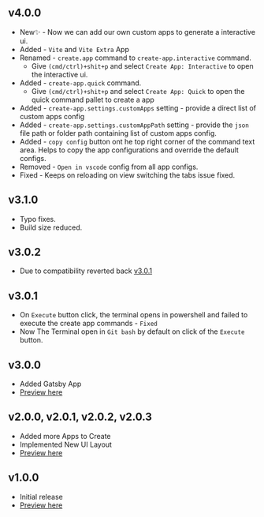 ## v4.0.0

- New✨ - Now we can add our own custom apps to generate a interactive ui.
- Added - `Vite` and `Vite Extra` App
- Renamed - `create.app` command to `create-app.interactive` command.
  - Give `(cmd/ctrl)+shit+p` and select `Create App: Interactive` to open the interactive ui.
- Added - `create-app.quick` command.
  - Give `(cmd/ctrl)+shit+p` and select `Create App: Quick` to open the quick command pallet to create a app
- Added - `create-app.settings.customApps` setting - provide a direct list of custom apps config
- Added - `create-app.settings.customAppPath` setting - provide the `json` file path or folder path containing list of custom apps config.
- Added - `copy config` button ont he top right corner of the command text area. Helps to copy the app configurations and override the default configs.
- Removed - `Open in vscode` config from all app configs.
- Fixed - Keeps on reloading on view switching the tabs issue fixed.

## v3.1.0

- Typo fixes.
- Build size reduced.

## v3.0.2

- Due to compatibility reverted back [v3.0.1](#v3.0.1)

## v3.0.1

- On `Execute` button click, the terminal opens in powershell and failed to execute the create app commands - `Fixed`
- Now The Terminal open in `Git bash` by default on click of the `Execute` button.

## v3.0.0

- Added Gatsby App
- [Preview here](https://raw.githubusercontent.com/R35007/create-app-support/master/images/previews/preview_v3.0.0.gif)

## v2.0.0, v2.0.1, v2.0.2, v2.0.3

- Added more Apps to Create
- Implemented New UI Layout
- [Preview here](https://raw.githubusercontent.com/R35007/create-app-support/master/images/previews/preview_v2.0.0.gif)

## v1.0.0

- Initial release
- [Preview here](https://raw.githubusercontent.com/R35007/create-app-support/master/images/previews/preview_v1.0.0.gif)
